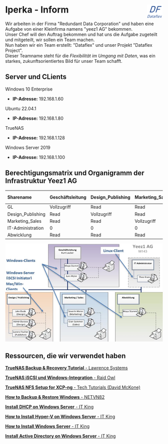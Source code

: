 # Iperka - Inform <img src="https://github.com/ironflipper/DataFlex/blob/main/Dokumentationen/iperka/Images/LOGO.png" alt="DataFlex Logo" align="right" width="50"/>

Wir arbeiten in der Firma "Redundant Data Corporation" und haben eine Aufgabe von einer Kleinfirma namens "yeez1 AG" bekommen.  
Unser Chef will den Auftrag bekommen und hat uns die Aufgabe zugeteilt und mitgeteilt, wir sollen ein Team machen.  
Nun haben wir ein Team erstellt: "Dataflex" und unser Projekt "Dataflex Project".  
Dieser Teamname steht für die *Flexibilität im Umgang mit Daten*, was ein starkes, zukunftsorientiertes Bild für unser Team schafft.

## Server und CLients

Windows 10 Enterprise
- **IP-Adresse:** 192.168.1.60

Ubuntu 22.04.1
- **IP-Adresse:** 192.168.1.80

TrueNAS
- **IP-Adresse:** 192.168.1.128

Windows Server 2019
- **IP-Adresse:** 192.168.1.100

## Berechtigungsmatrix und Organigramm der Infrastruktur Yeez1 AG

| Sharename            | Geschäftsleitung | Design_Publishing | Marketing_Sales | IT-Administration | Abwicklung   |
|:---------------------|:-----------------|:------------------|:----------------|:------------------|:-------------|
| GL                   | Vollzugriff      | Read              | Read            | 0                 | Read         |
| Design_Publishing     | Read             | Vollzugriff       | Read            | 0                 | Read         |
| Marketing_Sales       | Read             | Read              | Vollzugriff     | 0                 | Read         |
| IT-Administration     | 0                | 0                 | 0               | Vollzugriff       | 0            |
| Abwicklung           | Read             | Read              | Read            | 0                 | Vollzugriff  |

![Organigramm](https://github.com/ironflipper/DataFlex/blob/main/Dokumentationen/iperka/Images/organigramm.png)

## Ressourcen, die wir verwendet haben

[**TrueNAS Backup & Recovery Tutorial** - Lawrence Systems](https://www.youtube.com/watch?v=XIj0iHtZvOg)

[**TrueNAS iSCSI und Windows-Integration** - Raid Owl](https://www.youtube.com/watch?v=TBFB6F--Nvk)

[**TrueNAS NFS Setup for XCP-ng** - Tech Tutorials (David McKone)](https://www.youtube.com/watch?v=ySMitWnNxp4&t=551s&ab_channel=TechTutorials-DavidMcKone)

[**How to Backup & Restore Windows** - NETVN82](https://www.youtube.com/watch?v=juMz3WcZB4U&ab_channel=NETVN82)

[**Install DHCP on Windows Server** - IT King](https://www.youtube.com/watch?v=r4mx_Iu0lr4)

[**How to Install Hyper-V on Windows Server** - IT King](https://www.youtube.com/watch?v=vsQX08u6YNA&ab_channel=ITKing)

[**How to Install Windows Server** - IT King](https://www.youtube.com/watch?v=Rg9-YDDHkyk&t=151s&ab_channel=ITKing)

[**Install Active Directory on Windows Server** - IT King](https://www.youtube.com/watch?v=Mww5THo5zf8&ab_channel=ITKing)

